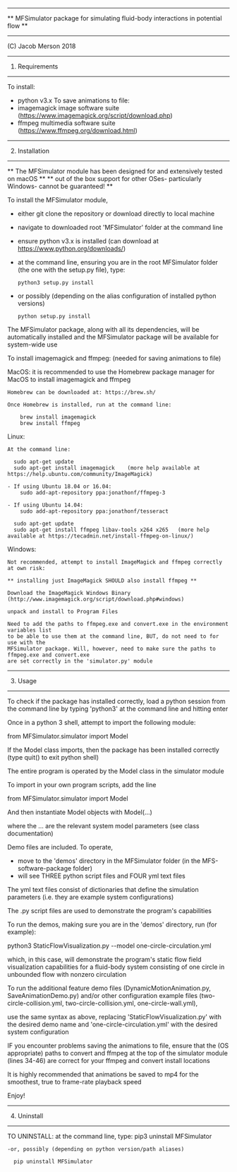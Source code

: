 ***********************************************************************************
**  MFSimulator package for simulating fluid-body interactions in potential flow **
***********************************************************************************

(C) Jacob Merson 2018

***********************************************************************************
1. Requirements
***********************************************************************************

To install:
  - python v3.x
To save animations to file:
  - imagemagick image software suite      (https://www.imagemagick.org/script/download.php)
  - ffmpeg multimedia software suite      (https://www.ffmpeg.org/download.html)
  
  
***********************************************************************************
2. Installation
***********************************************************************************

** The MFSimulator module has been designed for and extensively tested on macOS **
** out of the box support for other OSes- particularly Windows- cannot be guaranteed! **

To install the MFSimulator module,

  - either git clone the repository or download directly to local machine
  - navigate to downloaded root 'MFSimulator' folder at the command line
  - ensure python v3.x is installed (can download at https://www.python.org/downloads/)
  - at the command line, ensuring you are in the root MFSimulator folder (the one with the setup.py file), type:
        
        python3 setup.py install
        
  - or possibly (depending on the alias configuration of installed python versions)
        
        python setup.py install
        
  The MFSimulator package, along with all its dependencies, will be automatically installed
  and the MFSimulator package will be available for system-wide use
  
To install imagemagick and ffmpeg: (needed for saving animations to file)

  MacOS:
    it is recommended to use the Homebrew package manager for MacOS to install
    imagemagick and ffmpeg
    
    Homebrew can be downloaded at: https://brew.sh/
    
    Once Homebrew is installed, run at the command line:
        
        brew install imagemagick
        brew install ffmpeg
        
        
  Linux:
    
    At the command line:
    
      sudo apt-get update
      sudo apt-get install imagemagick    (more help available at https://help.ubuntu.com/community/ImageMagick)

    - If using Ubuntu 18.04 or 16.04:
        sudo add-apt-repository ppa:jonathonf/ffmpeg-3
      
    - If using Ubuntu 14.04:
        sudo add-apt-repository ppa:jonathonf/tesseract
        
      sudo apt-get update
      sudo apt-get install ffmpeg libav-tools x264 x265   (more help available at https://tecadmin.net/install-ffmpeg-on-linux/)
      
      
  Windows:
  
    Not recommended, attempt to install ImageMagick and ffmpeg correctly at own risk:
    
    ** installing just ImageMagick SHOULD also install ffmpeg **
    
    Download the ImageMagick Windows Binary (http://www.imagemagick.org/script/download.php#windows)
    
    unpack and install to Program Files
    
    Need to add the paths to ffmpeg.exe and convert.exe in the environment variables list
    to be able to use them at the command line, BUT, do not need to for use with the
    MFSimulator package. Will, however, need to make sure the paths to ffmpeg.exe and convert.exe
    are set correctly in the 'simulator.py' module
    
    
***********************************************************************************
3. Usage
***********************************************************************************
      
To check if the package has installed correctly, load a python session from the command line
by typing 'python3' at the command line and hitting enter

Once in a python 3 shell, attempt to import the following module:

  from MFSimulator.simulator import Model
  
If the Model class imports, then the package has been installed correctly (type quit() to exit python shell)

The entire program is operated by the Model class in the simulator module

To import in your own program scripts, add the line
  
  from MFSimulator.simulator import Model
  
And then instantiate Model objects with Model(...)

where the ... are the relevant system model parameters (see class documentation)

Demo files are included. To operate,

  - move to the 'demos' directory in the MFSimulator folder (in the MFS-software-package folder)
  - will see THREE python script files and FOUR yml text files
  
  The yml text files consist of dictionaries that define the simulation parameters
  (i.e. they are example system configurations)
  
  The .py script files are used to demonstrate the program's capabilities
  
  To run the demos, making sure you are in the 'demos' directory, run (for example):
  
  python3 StaticFlowVisualization.py --model one-circle-circulation.yml
  
  which, in this case, will demonstrate the program's static flow field visualization
  capabilities for a fluid-body system consisting of one circle in unbounded flow with
  nonzero circulation
  
  To run the additional feature demo files (DynamicMotionAnimation.py, SaveAnimationDemo.py)
  and/or other configuration example files (two-circle-collision.yml, two-circle-collision.yml, one-circle-wall.yml),
  
  use the same syntax as above, replacing 'StaticFlowVisualization.py' with the desired demo name
  and 'one-circle-circulation.yml' with the desired system configuration
  
  IF you encounter problems saving the animations to file, ensure that the (OS appropriate) paths
  to convert and ffmpeg at the top of the simulator module (lines 34-46) are correct for your
  ffmpeg and convert install locations
  
  It is highly recommended that animations be saved to mp4 for the smoothest, true to frame-rate
  playback speed
  
Enjoy!
  
  
***********************************************************************************
4. Uninstall
***********************************************************************************
  
  TO UNINSTALL:
    at the command line, type:
      pip3 uninstall MFSimulator
      
    -or, possibly (depending on python version/path aliases)
      
      pip uninstall MFSimulator
      
      
























